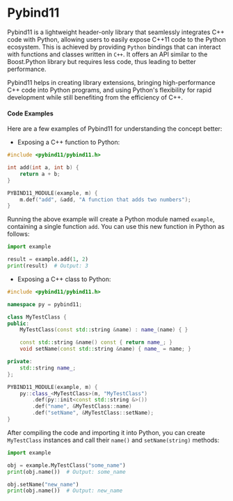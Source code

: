 # Pybind11

Pybind11 is a lightweight header-only library that seamlessly integrates C++ code with Python, allowing users to easily expose C++11 code to the Python ecosystem. This is achieved by providing `Python` bindings that can interact with functions and classes written in `C++`. It offers an API similar to the Boost.Python library but requires less code, thus leading to better performance.

Pybind11 helps in creating library extensions, bringing high-performance C++ code into Python programs, and using Python's flexibility for rapid development while still benefiting from the efficiency of C++.

#### Code Examples

Here are a few examples of Pybind11 for understanding the concept better:

- Exposing a C++ function to Python:

```cpp
#include <pybind11/pybind11.h>

int add(int a, int b) {
    return a + b;
}

PYBIND11_MODULE(example, m) {
    m.def("add", &add, "A function that adds two numbers");
}
```

Running the above example will create a Python module named `example`, containing a single function `add`. You can use this new function in Python as follows:

```python
import example

result = example.add(1, 2)
print(result)  # Output: 3
```

- Exposing a C++ class to Python:

```cpp
#include <pybind11/pybind11.h>

namespace py = pybind11;

class MyTestClass {
public:
    MyTestClass(const std::string &name) : name_(name) { }

    const std::string &name() const { return name_; }
    void setName(const std::string &name) { name_ = name; }

private:
    std::string name_;
};

PYBIND11_MODULE(example, m) {
    py::class_<MyTestClass>(m, "MyTestClass")
        .def(py::init<const std::string &>())
        .def("name", &MyTestClass::name)
        .def("setName", &MyTestClass::setName);
}
```

After compiling the code and importing it into Python, you can create `MyTestClass` instances and call their `name()` and `setName(string)` methods:

```python
import example

obj = example.MyTestClass("some_name")
print(obj.name())  # Output: some_name

obj.setName("new_name")
print(obj.name())  # Output: new_name
```